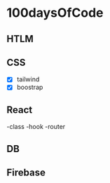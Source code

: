 # 100daysOfCode

## HTLM
## CSS
 - [X] tailwind
 - [X] boostrap
 
## React
 -class
 -hook
 -router
## DB
## Firebase
